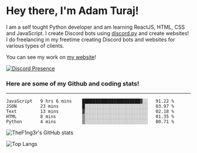 # Hey there, I'm Adam Turaj!

I am a self tought Python developer and am learning ReactJS, HTML, CSS and JavaScript. I create Discord bots using [discord.py](https://github.com/Rapptz/discord.py) and create websites! I do freelancing in my freetime creating Discord bots and websites for various types of clients.

You can see my work on [my website](https://adamturaj.com)!

[![Discord Presence](https://lanyard.cnrad.dev/api/374147012599218176)](https://discord.com/users/374147012599218176)

### Here are some of my Github and coding stats!

---

<!--START_SECTION:waka-->
```text
JavaScript   9 hrs 6 mins    ██████████████████████▓░░   91.22 % 
JSON         23 mins         █░░░░░░░░░░░░░░░░░░░░░░░░   03.97 % 
Text         13 mins         ▓░░░░░░░░░░░░░░░░░░░░░░░░   02.18 % 
HTML         8 mins          ▒░░░░░░░░░░░░░░░░░░░░░░░░   01.35 % 
Python       4 mins          ▒░░░░░░░░░░░░░░░░░░░░░░░░   00.71 % 
```
<!--END_SECTION:waka-->

![TheF1ng3r's GitHub stats](https://github-readme-stats.vercel.app/api?username=thef1ng3r&count_private=true&theme=dark)

![Top Langs](https://github-readme-stats.vercel.app/api/top-langs/?username=thef1ng3r&layout=compact&count_private=true&theme=dark)

